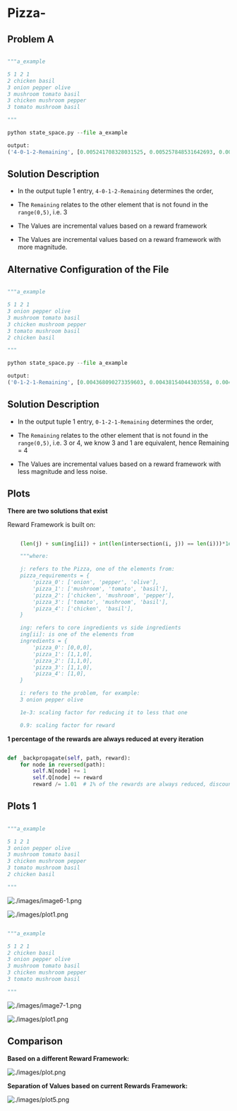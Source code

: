 # Pizza-

## Problem A

```python

"""a_example

5 1 2 1 
2 chicken basil
3 onion pepper olive
3 mushroom tomato basil
3 chicken mushroom pepper
3 tomato mushroom basil

"""

python state_space.py --file a_example

output:
('4-0-1-2-Remaining', [0.005241708328031525, 0.005257848531642693, 0.005299289285364182, 0.005347979662831151, 0.005399999999999997])

```

Solution Description
--------------------

- In the output tuple 1 entry, `4-0-1-2-Remaining` determines the order, 

- The `Remaining` relates to the other element that is not found in the `range(0,5)`, i.e. 3

- The Values are incremental values based on a reward framework

- The Values are incremental values based on a reward framework with more magnitude.

Alternative Configuration of the File
-------------------------------------

```python

"""a_example

5 1 2 1 
3 onion pepper olive
3 mushroom tomato basil
3 chicken mushroom pepper
3 tomato mushroom basil
2 chicken basil

"""

python state_space.py --file a_example

output:
('0-1-2-1-Remaining', [0.004368090273359603, 0.00438154044303558, 0.00441607440447015, 0.0044566497190259595, 0.004500000000000003])

```

Solution Description
--------------------

- In the output tuple 1 entry, `0-1-2-1-Remaining` determines the order, 

- The `Remaining` relates to the other element that is not found in the `range(0,5)`, i.e. 3 or 4, we know 3 and 1 are equivalent, hence Remaining = 4

- The Values are incremental values based on a reward framework with less magnitude and less noise.

## Plots

**There are two solutions that exist**

Reward Framework is built on:

```python

    (len(j) + sum(ing[ii]) + int(len(intersection(i, j)) == len(i)))*1e-3 * 0.9

    """where:

    j: refers to the Pizza, one of the elements from:
    pizza_requirements = {
        'pizza_0': ['onion', 'pepper', 'olive'],
        'pizza_1': ['mushroom', 'tomato', 'basil'],
        'pizza_2': ['chicken', 'mushroom', 'pepper'],
        'pizza_3': ['tomato', 'mushroom', 'basil'],
        'pizza_4': ['chicken', 'basil'],
    }

    ing: refers to core ingredients vs side ingredients
    ing[ii]: is one of the elements from
    ingredients = {
        'pizza_0': [0,0,0],
        'pizza_1': [1,1,0],
        'pizza_2': [1,1,0],
        'pizza_3': [1,1,0],
        'pizza_4': [1,0],
    }

    i: refers to the problem, for example:
    3 onion pepper olive

    1e-3: scaling factor for reducing it to less that one

    0.9: scaling factor for reward

```

**1 percentage of the rewards are always reduced at every iteration**

```python

def _backpropagate(self, path, reward):
    for node in reversed(path):
        self.N[node] += 1
        self.Q[node] += reward
        reward /= 1.01  # 1% of the rewards are always reduced, discounted returns

```

## Plots 1

```python

"""a_example

5 1 2 1 
3 onion pepper olive
3 mushroom tomato basil
3 chicken mushroom pepper
3 tomato mushroom basil
2 chicken basil

"""

```

![./images/image6-1.png](./images/image6-1.png)

![./images/plot1.png](./images/plot1.png)

```python

"""a_example

5 1 2 1 
2 chicken basil
3 onion pepper olive
3 mushroom tomato basil
3 chicken mushroom pepper
3 tomato mushroom basil

"""

```

![./images/image7-1.png](./images/image7-1.png)

![./images/plot1.png](./images/plot2.png)

## Comparison

**Based on a different Reward Framework:**

![./images/plot.png](./images/plot.png)

**Separation of Values based on current Rewards Framework:**

![./images/plot5.png](./images/plot5.png)